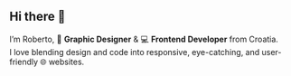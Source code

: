 ## Hi there 👋

I’m Roberto, 🎨 **Graphic Designer** & 💻 **Frontend Developer** from Croatia.\
I love blending design and code into responsive, eye-catching, and user-friendly 🌐 websites.

<!--
**robrobac/robrobac** is a ✨ _special_ ✨ repository because its `README.md` (this file) appears on your GitHub profile.

Here are some ideas to get you started:

- 🔭 I’m currently working on ...
- 🌱 I’m currently learning ...
- 👯 I’m looking to collaborate on ...
- 🤔 I’m looking for help with ...
- 💬 Ask me about ...
- 📫 How to reach me: ...
- 😄 Pronouns: ...
- ⚡ Fun fact: ...
-->
